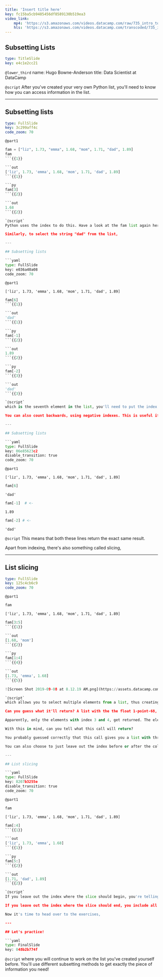 ```yaml
---
title: 'Insert title here'
key: fc15ba5cb9485456df8589130b519ea3
video_link:
    mp4: 'https://s3.amazonaws.com/videos.datacamp.com/raw/735_intro_to_python/v6/735_ch2_2.mp4'
    hls: 'https://s3.amazonaws.com/videos.datacamp.com/transcoded/735_intro_to_python/v6/hls-735_ch2_2.master.m3u8'
---
```


## Subsetting Lists

```yaml
type: TitleSlide
key: e4c1e2cc21
```

`@lower_third`
name: Hugo Bowne-Anderson
title: Data Scientist at DataCamp

`@script`
After you've created your very own Python list, you'll need to know how you can access information in the list.

---

## Subsetting lists

```yaml
type: FullSlide
key: 3c299aff4c
code_zoom: 70
```

`@part1`
```py
fam = ["liz", 1.73, "emma", 1.68, "mom", 1.71, "dad", 1.89]
fam
```{{1}}

```out
['liz', 1.73, 'emma', 1.68, 'mom', 1.71, 'dad', 1.89]
```{{1}}

```py
fam[3]
```{{2}}

```out
1.68
```{{2}}

`@script`
Python uses the index to do this. Have a look at the fam list again here. The first element in the list has index 0, the second element has index 1, and so on. Suppose that you want to select the height of emma, the float 1-point-68. It's the fourth element, so it has index 3. To select it, you use 3 inside square brackets.

Similarly, to select the string "dad" from the list,

---

## Subsetting lists

```yaml
type: FullSlide
key: e036a40a08
code_zoom: 70
```

`@part1`
```out
['liz', 1.73, 'emma', 1.68, 'mom', 1.71, 'dad', 1.89]
```

```py
fam[6]
```{{1}}

```out
'dad'
```{{1}}

```py
fam[-1]
```{{2}}

```out
1.89
```{{2}}

```py
fam[-2]
```{{3}}

```out
'dad'
```{{3}}

`@script`
which is the seventh element in the list, you'll need to put the index 6 inside square brackets.

You can also count backwards, using negative indexes. This is useful if you want to get some elements at the end of your list. To get your dad's height, for example, you'll need the index -1. These are the negative indexes for all list elements.

---

## Subsetting lists

```yaml
type: FullSlide
key: 06e85623c2
disable_transition: true
code_zoom: 70
```

`@part1`
```out
['liz', 1.73, 'emma', 1.68, 'mom', 1.71, 'dad', 1.89]
```

```py
fam[6]
```

```out
'dad'
```

```py
fam[-1]  # <-
```

```out
1.89
```

```py
fam[-2] # <-
```

```out
'dad'
```

`@script`
This means that both these lines return the exact same result.

Apart from indexing, there's also something called slicing,

---

## List slicing

```yaml
type: FullSlide
key: 125c4cb6c9
code_zoom: 70
```

`@part1`
```py
fam
```

```out
['liz', 1.73, 'emma', 1.68, 'mom', 1.71, 'dad', 1.89]
```

```py
fam[3:5]
```{{1}}

```out
[1.68, 'mom']
```{{2}}

```py
fam[1:4]
```{{4}}

```out
[1.73, 'emma', 1.68]
```{{5}}

![Screen Shot 2019-09-08 at 8.12.19 AM.png](https://assets.datacamp.com/production/repositories/288/datasets/36f691c0a00ec193662d025359d6e78d9d54e9d1/Screen%20Shot%202019-09-08%20at%208.12.19%20AM.png = 30){{3}}

`@script`
which allows you to select multiple elements from a list, thus creating a new list. You can do this by specifying a range, using a colon. Let's first have another look at the list, and then try this piece of code.

Can you guess what it'll return? A list with the the float 1-point-68, the string "mom", and the float 1-point-71, corresponding to the 4th, 5th and 6th element in the list maybe? Let's see what the output is.

Apparently, only the elements with index 3 and 4, get returned. The element with index 5 is not included. In general, this is the syntax: the index you specify before the colon, so where the slice starts, is included, while the index you specify after the colon, where the slice ends, is not.

With this in mind, can you tell what this call will return?

You probably guessed correctly that this call gives you a list with three elements, corresponding to the elements with index 1, 2 and 3 of the fam list.

You can also choose to just leave out the index before or after the colon.

---

## List slicing

```yaml
type: FullSlide
key: 8207b3255e
disable_transition: true
code_zoom: 70
```

`@part1`
```py
fam
```

```out
['liz', 1.73, 'emma', 1.68, 'mom', 1.71, 'dad', 1.89]
```

```py
fam[:4]
```{{1}}

```out
['liz', 1.73, 'emma', 1.68]
```{{1}}

```py
fam[5:]
```{{2}}

```out
[1.71, 'dad', 1.89]
```{{2}}

`@script`
If you leave out the index where the slice should begin, you're telling Python to start the slice from index 0, like this example.

If you leave out the index where the slice should end, you include all elements up to and including the last element in the list, like here.

Now it's time to head over to the exercises,

---

## Let's practice!

```yaml
type: FinalSlide
key: 048b2b774f
```

`@script`
where you will continue to work on the list you've created yourself before. You'll use different subsetting methods to get exactly the piece of information you need!
